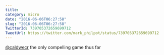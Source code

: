 ```yaml
---
title: 
category: micro
date: "2016-06-06T06:27:58"
slug: "2016-06-06T06:27:58"
TwitterId: 739705372659699712
TweetUrl: https://twitter.com/mark_philpot/status/739705372659699712
---
```


[@caldwecr](https://twitter.com/caldwecr) the only compelling game thus far
